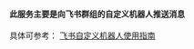 #### 此服务主要是向飞书群组的自定义机器人推送消息
具体可参考：
[飞书自定义机器人使用指南](https://open.feishu.cn/document/client-docs/bot-v3/add-custom-bot?lang=zh-CN#3c6592d6)